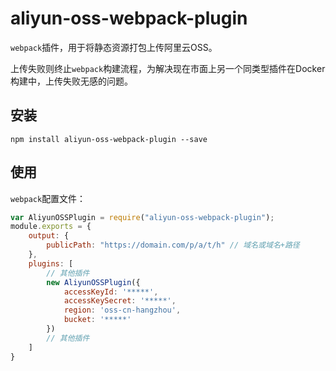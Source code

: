# aliyun-oss-webpack-plugin

`webpack`插件，用于将静态资源打包上传阿里云OSS。

上传失败则终止`webpack`构建流程，为解决现在市面上另一个同类型插件在Docker构建中，上传失败无感的问题。

## 安装

```npm
npm install aliyun-oss-webpack-plugin --save
```

## 使用

`webpack`配置文件：

```javascript
var AliyunOSSPlugin = require("aliyun-oss-webpack-plugin");
module.exports = {
    output: {
        publicPath: "https://domain.com/p/a/t/h" // 域名或域名+路径
    },
    plugins: [
        // 其他插件
        new AliyunOSSPlugin({
            accessKeyId: '*****',
            accessKeySecret: '*****',
            region: 'oss-cn-hangzhou',
            bucket: '*****'
        })
        // 其他插件
    ]
}
```